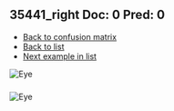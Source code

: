 ## 35441_right Doc: 0 Pred: 0
- [Back to confusion matrix](https://github.com/juliandewit/kaggle_retinopathy/blob/master/matrix.md)
- [Back to list](https://github.com/juliandewit/kaggle_retinopathy/blob/master/lists/00/list.md)
- [Next example in list](https://github.com/juliandewit/kaggle_retinopathy/blob/master/lists/00/35/35444_left.md)

![Eye](https://retinopaty.blob.core.windows.net/size1024/35441_right_0.jpeg)

### 

![Eye]()
